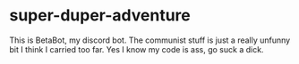 # super-duper-adventure
This is BetaBot, my discord bot. The communist stuff is just a really unfunny bit I think I carried too far. Yes I know my code is ass, go suck a dick.
